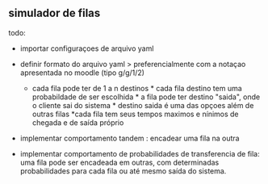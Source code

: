 ## simulador de filas

todo:
* importar configuraçoes de arquivo yaml
* definir formato do arquivo yaml > preferencialmente com a notaçao apresentada no moodle (tipo g/g/1/2)
  * cada fila pode ter de 1 a n destinos
			* cada fila destino tem uma probabildade de ser escolhida
			* a fila pode ter destino "saida", onde o cliente sai do sistema
			* destino saida é uma das opçoes além de outras filas
	*cada fila tem seus tempos maximos e nínimos de chegada e de saída próprio


* implementar comportamento tandem : encadear uma fila na outra
* implementar comportamento de probabilidades de transferencia de fila: uma fila pode ser encadeada em outras, com determinadas probabilidades para cada fila ou até mesmo saída do sistema.
